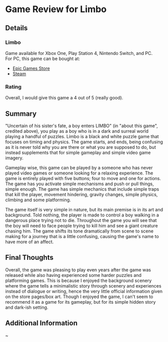 # Game Review for Limbo

## Details

### Limbo

Game available for Xbox One, Play Station 4, Nintendo Switch, and PC.<br/>
For PC, this game can be bought at:
* [Epic Games Store](https://www.epicgames.com/store/en-US/product/limbo/home)
* [Steam](https://store.steampowered.com/app/48000/LIMBO/)

### Rating

Overall, I would give this game a 4 out of 5 (really good).

## Summary

"Uncertain of his sister's fate, a boy enters LIMBO" (in "about this game", credited above), you play as a boy who is in a dark and surreal world playing a handful of puzzles. Limbo is a black and white puzzle game that focuses on timing and physics. The game starts, and ends, being confusing as it is never told why you are there or what you are supposed to do, but instead supplements that for simple gameplay and simple video game imagery.

Gameplay wise, this game can be played by a someone who has never played video games or someone looking for a relaxing experience. The game is entirely played with five buttons; four to move and one for actions. The game has you activate simple mechanisms and push or pull things, simple enough. The game has simple mechanics that include simple traps that kill the player, movement hindering, gravity changes, simple physics, climbing and some platforming.

The game itself is very simple in nature, but its main premise is in its art and background. Told nothing, the player is made to control a boy walking in a dangerous place trying not to die. Throughout the game you will see that the boy will need to face people trying to kill him and see a giant creature chasing him. The game shifts its tone dramatically from scene to scene making for a journey that is a little confusing, causing the game's name to have more of an affect.  

## Final Thoughts

Overall, the game was pleasing to play even years after the game was released while also having experienced some harder puzzles and platforming games. This is because I enjoyed the background scenery where the game tells a minimalistic story through scenery and experiences instead of dialogue or writing, hence the very little official information given on the store pages/box art. Though I enjoyed the game, I can't seem to recommend it as a game for its gameplay, but for its simple hidden story and dark-ish setting. 

## Additional Information

~
